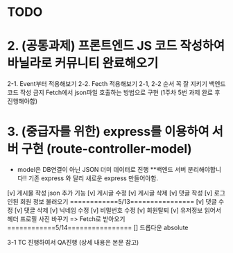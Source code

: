 # TODO

# 2. (공통과제) 프론트엔드 JS 코드 작성하여 바닐라로 커뮤니티 완료해오기

2-1. Event부터 적용해보기
2-2. Fecth 적용해보기
2-1, 2-2 순서 꼭 잘 지키기
백엔드 코드 작성 금지
Fetch에서 json파일 호출하는 방법으로 구현 (1주차 5번 과제 완료 후 진행해야함)

# 3. (중급자를 위한) express를 이용하여 서버 구현 (route-controller-model)

- model은 DB연결이 아닌 JSON 더미 데이터로 진행
  \*\*백엔드 서버 분리해야합니다!!
  기존 express 와 달리 새로운 express 만들어야함.

[v] 게시물 작성 json 추가 기능
[v] 게시글 수정
[v] 게시글 삭제
[v] 댓글 작성
[v] 로그인된 회원 정보 불러오기
============5/13================
[v] 댓글 수정
[v] 댓글 삭제
[v] 닉네임 수정
[v] 비밀번호 수정
[v] 회원탈퇴
[v] 유저정보 읽어서 헤더 프로필 사진 바꾸기 => Fetch로 받아오기
============5/14================
[] 드롭다운 absolute

3-1 TC 진행하여서 QA진행 (상세 내용은 본문 참고)
